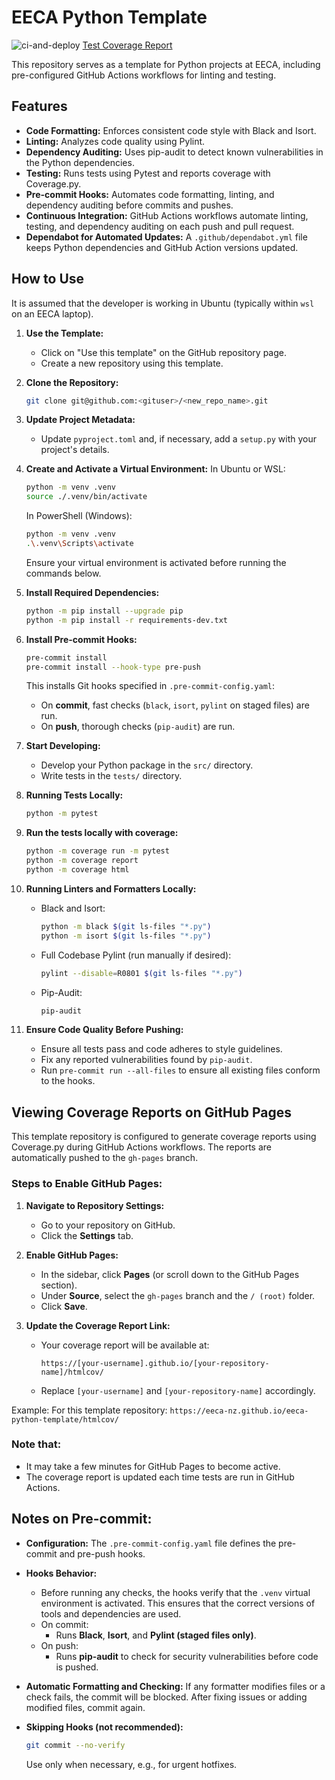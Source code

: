 # EECA Python Template

![ci-and-deploy](https://github.com/EECA-NZ/eeca-python-template/actions/workflows/ci-and-deploy.yml/badge.svg)
[Test Coverage Report](https://eeca-nz.github.io/eeca-python-template/htmlcov)

This repository serves as a template for Python projects at EECA, including pre-configured GitHub Actions workflows for linting and testing.

## Features
*   **Code Formatting:** Enforces consistent code style with Black and Isort.
*   **Linting:** Analyzes code quality using Pylint.
*   **Dependency Auditing:** Uses pip-audit to detect known vulnerabilities in the Python dependencies.
*   **Testing:** Runs tests using Pytest and reports coverage with Coverage.py.
*   **Pre-commit Hooks:** Automates code formatting, linting, and dependency auditing before commits and pushes.
*   **Continuous Integration:** GitHub Actions workflows automate linting, testing, and dependency auditing on each push and pull request.
*   **Dependabot for Automated Updates:** A `.github/dependabot.yml` file keeps Python dependencies and GitHub Action versions updated.

## How to Use
It is assumed that the developer is working in Ubuntu (typically within `wsl` on an EECA laptop).

1.  **Use the Template:**
    *   Click on "Use this template" on the GitHub repository page.
    *   Create a new repository using this template.

2.  **Clone the Repository:**
    ```bash
    git clone git@github.com:<gituser>/<new_repo_name>.git
    ```

3.  **Update Project Metadata:**
    *   Update `pyproject.toml` and, if necessary, add a `setup.py` with your project's details.

4.  **Create and Activate a Virtual Environment:**
    In Ubuntu or WSL:
    ```bash
    python -m venv .venv
    source ./.venv/bin/activate
    ```
    In PowerShell (Windows):
    ```bash
    python -m venv .venv
    .\.venv\Scripts\activate
    ```
    Ensure your virtual environment is activated before running the commands below.

5.  **Install Required Dependencies:**
    ```bash
    python -m pip install --upgrade pip
    python -m pip install -r requirements-dev.txt
    ```

6.  **Install Pre-commit Hooks:**
    ```bash
    pre-commit install
    pre-commit install --hook-type pre-push
    ```

    This installs Git hooks specified in `.pre-commit-config.yaml`:
    *   On **commit**, fast checks (`black`, `isort`, `pylint` on staged files) are run.
    *   On **push**, thorough checks (`pip-audit`) are run.

7.  **Start Developing:**
    *   Develop your Python package in the `src/` directory.
    *   Write tests in the `tests/` directory.

8.  **Running Tests Locally:**
    ```bash
    python -m pytest
    ```

9. **Run the tests locally with coverage:**
    ```bash
    python -m coverage run -m pytest
    python -m coverage report
    python -m coverage html
    ```

11. **Running Linters and Formatters Locally:**
    *   Black and Isort:
        ```bash
        python -m black $(git ls-files "*.py")
        python -m isort $(git ls-files "*.py")
        ```
    *   Full Codebase Pylint (run manually if desired):
        ```bash
        pylint --disable=R0801 $(git ls-files "*.py")
        ```
    *   Pip-Audit:
        ```bash
        pip-audit
        ```

12. **Ensure Code Quality Before Pushing:**
    *   Ensure all tests pass and code adheres to style guidelines.
    *   Fix any reported vulnerabilities found by `pip-audit`.
    *   Run `pre-commit run --all-files` to ensure all existing files conform to the hooks.


## Viewing Coverage Reports on GitHub Pages
This template repository is configured to generate coverage reports using Coverage.py during GitHub Actions workflows. The reports are automatically pushed to the `gh-pages` branch.

### Steps to Enable GitHub Pages:

1.  **Navigate to Repository Settings:**
    *   Go to your repository on GitHub.
    *   Click the **Settings** tab.

2.  **Enable GitHub Pages:**
    *   In the sidebar, click **Pages** (or scroll down to the GitHub Pages section).
    *   Under **Source**, select the `gh-pages` branch and the `/ (root)` folder.
    *   Click **Save**.

3.  **Update the Coverage Report Link:**
    *   Your coverage report will be available at:
        ```
        https://[your-username].github.io/[your-repository-name]/htmlcov/
        ```
    *   Replace `[your-username]` and `[your-repository-name]` accordingly.

Example: For this template repository:
`https://eeca-nz.github.io/eeca-python-template/htmlcov/`

### Note that:

*   It may take a few minutes for GitHub Pages to become active.
*   The coverage report is updated each time tests are run in GitHub Actions.

## Notes on Pre-commit:
*   **Configuration:** The `.pre-commit-config.yaml` file defines the pre-commit and pre-push hooks.
*   **Hooks Behavior:**

    *   Before running any checks, the hooks verify that the `.venv` virtual environment is activated. This ensures that the correct versions of tools and dependencies are used.
    *   On commit:
        *   Runs **Black**, **Isort**, and **Pylint (staged files only)**.
    *   On push:
        *   Runs **pip-audit** to check for security vulnerabilities before code is pushed.

*   **Automatic Formatting and Checking:**
    If any formatter modifies files or a check fails, the commit will be blocked. After fixing issues or adding modified files, commit again.

*   **Skipping Hooks (not recommended):**
    ```bash
    git commit --no-verify
    ```

    Use only when necessary, e.g., for urgent hotfixes.
